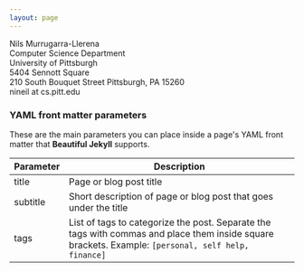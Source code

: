 ```yaml
---
layout: page
---
```


Nils Murrugarra-Llerena  
Computer Science Department  
University of Pittsburgh  
5404 Sennott Square  
210 South Bouquet Street Pittsburgh, PA 15260  
nineil at cs.pitt.edu  

### YAML front matter parameters

These are the main parameters you can place inside a page's YAML front matter that **Beautiful Jekyll** supports.

Parameter   | Description
----------- | -----------
title       | Page or blog post title
subtitle    | Short description of page or blog post that goes under the title
tags        | List of tags to categorize the post. Separate the tags with commas and place them inside square brackets. Example: `[personal, self help, finance]`
